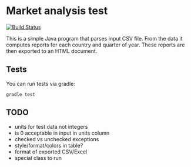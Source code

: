 # Market analysis test

[![Build Status](https://travis-ci.org/sideeffffect/testmarket.svg)](https://travis-ci.org/sideeffffect/testmarket)

This is a simple Java program that parses input CSV file.
From the data it computes reports for each country and quarter of year.
These reports are then exported to an HTML document.

## Tests

You can run tests via gradle:

```
gradle test
```

## TODO

 * units for test data not integers
 * is 0 acceptable in input in units column
 * checked vs unchecked exceptions
 * style/format/colors in table?
 * format of exported CSV/Excel
 * special class to run
